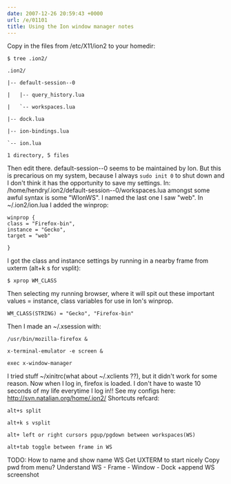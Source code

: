 ```yaml
---
date: 2007-12-26 20:59:43 +0000
url: /e/01101
title: Using the Ion window manager notes
---
```


Copy in the files from /etc/X11/ion2 to your homedir:

	$ tree .ion2/

	.ion2/

	|-- default-session--0

	|   |-- query_history.lua

	|   `-- workspaces.lua

	|-- dock.lua

	|-- ion-bindings.lua

	`-- ion.lua

	1 directory, 5 files
Then edit there.
default-session--0 seems to be maintained by Ion. But this is precarious on my system, because I always `sudo init 0` to shut down and I don't think it has the opportunity to save my settings.
In:
/home/hendry/.ion2/default-session--0/workspaces.lua amongst some awful syntax is some "WIonWS".
I named the last one I saw "web".
In ~/.ion2/ion.lua I added the winprop:

	winprop {
    class = "Firefox-bin",
    instance = "Gecko",
    target = "web"

	}
I got the class and instance settings by running in a nearby frame from uxterm (alt+k s for vsplit):

	$ xprop WM_CLASS
Then selecting my running browser, where it will spit out these important values = instance, class variables for use in Ion's winprop.

	WM_CLASS(STRING) = "Gecko", "Firefox-bin"
Then I made an ~/.xsession with:

	/usr/bin/mozilla-firefox &

	x-terminal-emulator -e screen &

	exec x-window-manager
I tried stuff ~/xinitrc(what about ~/.xclients ??), but it didn't work for some reason.
Now when I log in, firefox is loaded. I don't have to waste 10 seconds of my life everytime I log in!!
See my configs here: http://svn.natalian.org/home/.ion2/
Shortcuts refcard:

	alt+s split

	alt+k s vsplit

	alt+ left or right cursors pgup/pgdown between workspaces(WS)

	alt+tab toggle between frame in WS
TODO:
How to name and show name WS
Get UXTERM to start nicely
Copy pwd from menu?
Understand WS - Frame - Window - Dock
+append WS screenshot
